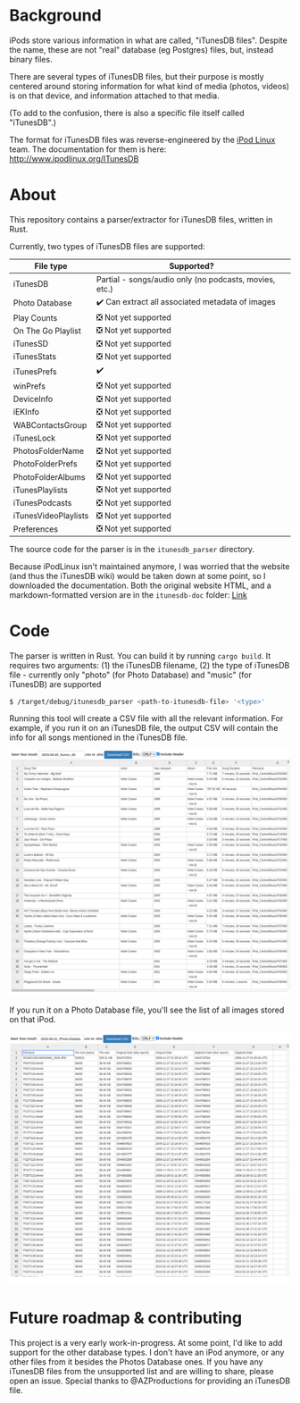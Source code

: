 # Background

iPods store various information in what are called, "iTunesDB files". Despite the name, these are not "real" database (eg Postgres) files, but, instead binary files.

There are several types of iTunesDB files, but their purpose is mostly centered around storing information for what kind of media (photos, videos) is on that device, and information attached to that media.

(To add to the confusion, there is also a specific file itself called "iTunesDB".)

The format for iTunesDB files was reverse-engineered by the [iPod Linux](https://en.wikipedia.org/wiki/IPodLinux) team. The documentation for them is here: http://www.ipodlinux.org/ITunesDB

# About

This repository contains a parser/extractor for iTunesDB files, written in Rust.

Currently, two types of iTunesDB files are supported:

| File type            | Supported?                                                       |
|----------------------|------------------------------------------------------------------|
| iTunesDB             | Partial - songs/audio only (no podcasts, movies, etc.)           |
| Photo Database       | :heavy_check_mark: Can extract all associated metadata of images |
| Play Counts          | :negative_squared_cross_mark: Not yet supported                  |
| On The Go Playlist   | :negative_squared_cross_mark: Not yet supported                  |
| iTunesSD             | :negative_squared_cross_mark: Not yet supported                  |
| iTunesStats          | :negative_squared_cross_mark: Not yet supported                  |
| iTunesPrefs          | :heavy_check_mark:                                               |
| winPrefs             | :negative_squared_cross_mark: Not yet supported                  |
| DeviceInfo           | :negative_squared_cross_mark: Not yet supported                  |
| iEKInfo              | :negative_squared_cross_mark: Not yet supported                  |
| WABContactsGroup     | :negative_squared_cross_mark: Not yet supported                  |
| iTunesLock           | :negative_squared_cross_mark: Not yet supported                  |
| PhotosFolderName     | :negative_squared_cross_mark: Not yet supported                  |
| PhotoFolderPrefs     | :negative_squared_cross_mark: Not yet supported                  |
| PhotoFolderAlbums    | :negative_squared_cross_mark: Not yet supported                  |
| iTunesPlaylists      | :negative_squared_cross_mark: Not yet supported                  |
| iTunesPodcasts       | :negative_squared_cross_mark: Not yet supported                  |
| iTunesVideoPlaylists | :negative_squared_cross_mark: Not yet supported                  |
| Preferences          | :negative_squared_cross_mark: Not yet supported                  |


The source code for the parser is in the `itunesdb_parser` directory.

Because iPodLinux isn't maintained anymore, I was worried that the website (and thus the iTunesDB wiki) would be taken down at some point, so I downloaded the documentation. Both the original website HTML, and a markdown-formatted version are in the `itunesdb-doc` folder: [Link](./itunesdb-doc/README.md)

# Code

The parser is written in Rust. You can build it by running `cargo build`. It requires two arguments: (1) the iTunesDB filename, (2) the type of iTunesDB file - currently only "photo" (for Photo Database) and "music" (for iTunesDB) are supported

```bash
$ /target/debug/itunesdb_parser <path-to-itunesdb-file> '<type>'
```

Running this tool will create a CSV file with all the relevant information. For example, if you run it on an iTunesDB file, the output CSV will contain the info for all songs mentioned in the iTunesDB file.

![CSV music screenshot](./docs/20230716_music-csv.png)

If you run it on a Photo Database file, you'll see the list of all images stored on that iPod.

![CSV photo screenshot](./docs/20230715_photodatabase-csv.png)

# Future roadmap & contributing

This project is a very early work-in-progress. At some point, I'd like to add support for the other database types. I don't have an iPod anymore, or any other files from it besides the Photos Database ones. If you have any iTunesDB files from the unsupported list and are willing to share, please open an issue. Special thanks to @AZProductions for providing an iTunesDB file.

